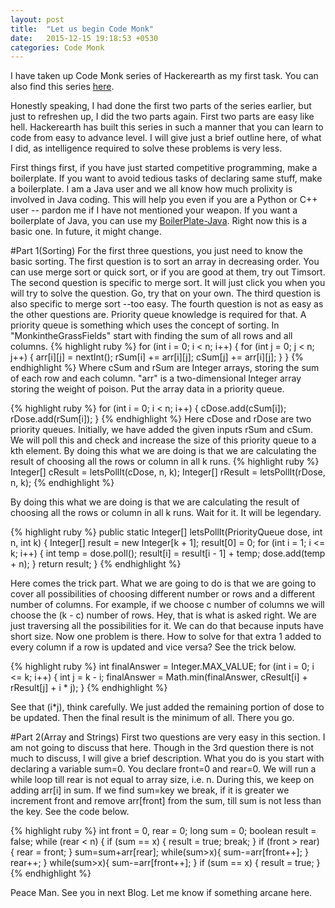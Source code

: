 ```yaml
---
layout: post
title:  "Let us begin Code Monk"
date:   2015-12-15 19:18:53 +0530
categories: Code Monk
---
```

I have taken up Code Monk series of Hackerearth as my first task. You can also find this series [here][code-monk-link]. 

Honestly speaking, I had done the first two parts of the series earlier, but just to refreshen up, I did the two parts again. First two parts are easy like hell. Hackerearth has built this series in such a manner that you can learn to code from easy to advance level. I will give just a brief outline here, of what I did, as intelligence required to solve these problems is very less.

First things first, if you have just started competitive programming, make a boilerplate. If you want to avoid tedious tasks of declaring same stuff, make a boilerplate. I am a Java user and we all know how much prolixity is involved in Java coding. This will help you even if you are a Python or C++ user -- pardon me if I have not mentioned your weapon. If you want a boilerplate of Java, you can use my <a href="{{ site.baseurl }}/code/boilerplate-java">BoilerPlate-Java</a>. Right now this is a basic one. In future, it might change.

#Part 1(Sorting)
For the first three questions, you just need to know the basic sorting.
The first question is to sort an array in decreasing order. You can use merge sort or quick sort, or if you are good at them, try out Timsort.
The second question is specific to merge sort. It will just click you when you will try to solve the question. Go, try that on your own.
The third question is also specific to merge sort --too easy. The fourth question is not as easy as the other questions are. Priority queue knowledge is required for that. A priority queue is something which uses the concept of sorting. In "MonkintheGrassFields" start with finding the sum of all rows and all columns.
{% highlight ruby %}
for (int i = 0; i < n; i++) {
	for (int j = 0; j < n; j++) {
		arr[i][j] = nextInt();
		rSum[i] += arr[i][j];
		cSum[j] += arr[i][j];
	}
}
{% endhighlight %}
Where  cSum and rSum are Integer arrays, storing the sum of each row and each column. "arr" is a two-dimensional Integer array storing the weight of poison. Put the array data in a priority queue. 

{% highlight ruby %}
for (int i = 0; i < n; i++) {
	cDose.add(cSum[i]);
	rDose.add(rSum[i]);
}
{% endhighlight %}
Here cDose and rDose are two priority queues. Initially, we have added the given inputs rSum and cSum. We will poll this and check and increase the size of this priority queue to a kth element. By doing this what we are doing is that we are calculating the result of choosing all the rows or column in all k runs.
{% highlight ruby %}
Integer[] cResult = letsPollIt(cDose, n, k);
Integer[] rResult = letsPollIt(rDose, n, k);
{% endhighlight %}

By doing this what we are doing is that we are calculating the result of choosing all the rows or column in all k runs. Wait for it. It will be legendary.

{% highlight ruby %}
public static Integer[] letsPollIt(PriorityQueue<Integer> dose, int n, int k) {
	Integer[] result = new Integer[k + 1];
	result[0] = 0;
	for (int i = 1; i <= k; i++) {
		int temp = dose.poll();
		result[i] = result[i - 1] + temp;
		dose.add(temp + n);
	}
	return result;
}
{% endhighlight %}

Here comes the trick part. What we are going to do is that we are going to cover all possibilities of choosing different number or rows and a different number of columns. For example, if we choose c number of columns we will choose the (k - c) number of rows. Hey, that is what is asked right. We are just traversing all the possibilities for it. We can do that because inputs have short size. Now one problem is there. How to solve for that extra 1 added to every column if a row is updated and vice versa? See the trick below.

{% highlight ruby %}
int finalAnswer = Integer.MAX_VALUE;
for (int i = 0; i <= k; i++) {
	int j = k - i;
	finalAnswer = Math.min(finalAnswer, cResult[i] + rResult[j] + i * j);
}
{% endhighlight %}

See that (i*j), think carefully. We just added the remaining portion of dose to be updated. Then the final result is the minimum of all. There you go.

#Part 2(Array and Strings)
First two questions are very easy in this section. I am not going to discuss that here. Though in the 3rd question there is not much to discuss, I will give a brief description. What you do is you start with declaring a variable sum=0. You declare front=0 and rear=0. We will run a while loop till rear is not equal to array size, i.e. n. During this, we keep on adding arr[i] in sum. If we find sum=key we break, if it is greater we increment front and remove arr[front] from the sum, till sum is not less than the key. See the code below.

{% highlight ruby %}
int front = 0, rear = 0;
long sum = 0;
boolean result = false;
while (rear < n) {
	if (sum == x) {
		result = true;
		break;
	}
	if (front > rear) {
		rear = front;
	}
	sum=sum+arr[rear];
	while(sum>x){
	sum-=arr[front++];
	}
	rear++;
}
while(sum>x){
	sum-=arr[front++];
}
if (sum == x) {
	result = true;
}
{% endhighlight %}

Peace Man. See you in next Blog. Let me know if something arcane here.

[code-monk-link]:https://www.hackerearth.com/codemonk/